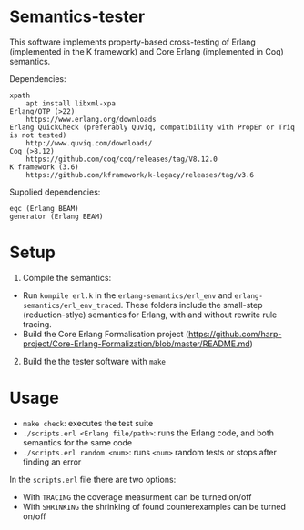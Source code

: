 # Semantics-tester

This software implements property-based cross-testing of Erlang (implemented in the K framework) and Core Erlang (implemented in Coq) semantics.

Dependencies:

    xpath
        apt install libxml-xpa
    Erlang/OTP (>22)
        https://www.erlang.org/downloads
    Erlang QuickCheck (preferably Quviq, compatibility with PropEr or Triq is not tested)
        http://www.quviq.com/downloads/
    Coq (>8.12)
        https://github.com/coq/coq/releases/tag/V8.12.0
    K framework (3.6)
        https://github.com/kframework/k-legacy/releases/tag/v3.6

Supplied dependencies:

    eqc (Erlang BEAM)
    generator (Erlang BEAM)

# Setup

1. Compile the semantics:
  - Run `kompile erl.k` in the `erlang-semantics/erl_env` and `erlang-semantics/erl_env_traced`. These folders include the small-step (reduction-stlye) semantics for Erlang, with and without rewrite rule tracing.
  - Build the Core Erlang Formalisation project (https://github.com/harp-project/Core-Erlang-Formalization/blob/master/README.md)
2. Build the the tester software with `make`

# Usage

- `make check`: executes the test suite
- `./scripts.erl <Erlang file/path>`: runs the Erlang code, and both semantics for the same code
- `./scripts.erl random <num>`: runs `<num>` random tests or stops after finding an error

In the `scripts.erl` file there are two options:

- With `TRACING` the coverage measurment can be turned on/off
- With `SHRINKING` the shrinking of found counterexamples can be turned on/off
